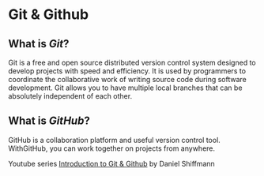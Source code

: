 # Git & Github

## What is *Git*?

Git is a free and open source distributed version control system designed to develop projects with speed and efficiency. It is used by programmers to coordinate the collaborative work of writing source code during software development. Git allows you to have multiple local branches that can be absolutely independent of each other.

## What is *GitHub*?

GitHub is a collaboration platform and useful version control tool. WithGitHub, you can work together on projects from anywhere.

Youtube series [Introduction to Git & Github](https://www.youtube.com/playlist?list=PLRqwX-V7Uu6ZF9C0YMKuns9sLDzK6zoiV) by Daniel Shiffmann

